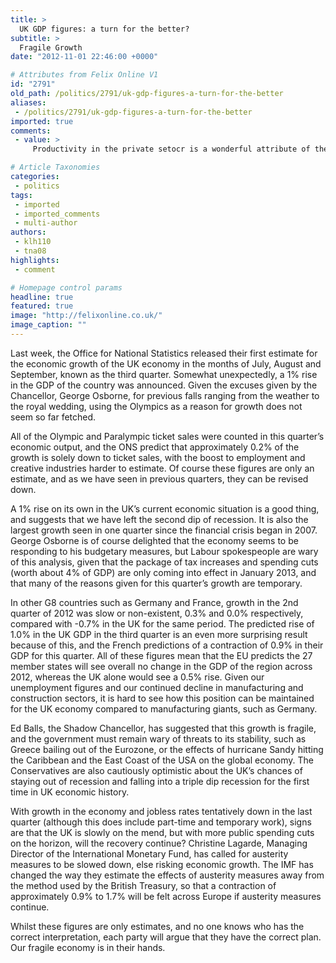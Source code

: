 ```yaml
---
title: >
  UK GDP figures: a turn for the better?
subtitle: >
  Fragile Growth
date: "2012-11-01 22:46:00 +0000"

# Attributes from Felix Online V1
id: "2791"
old_path: /politics/2791/uk-gdp-figures-a-turn-for-the-better
aliases:
 - /politics/2791/uk-gdp-figures-a-turn-for-the-better
imported: true
comments:
 - value: >
     Productivity in the private setocr is a wonderful attribute of the free market system--and the US is more free market than other nations, and our borders are wide open for labor, capital, goods and services. That is why we have no inflation, possibly deflation, and will have very little inflation going forward. That is why we are different from Euro nations, or Japan.If we could move more of our economy into the private setocr--by ramping down the USDA, VA, Department of Defense, HUD and Labor for example, we would experience even greater growth.Think about it--private goods and services just get better and cheaper. Military goods and services just get more expensive.Private vs. ossified federal bureaucracy--the private setocr will always prevail.Inflation is dead for several years. Morgan should know that many serious economists believe the CPI overstates inflation. Saying you do not believe the CPI or the GDP deflator moves you towards "faith-based" economic analysis.We don't have general inflation reading

# Article Taxonomies
categories:
 - politics
tags:
 - imported
 - imported_comments
 - multi-author
authors:
 - klh110
 - tna08
highlights:
 - comment

# Homepage control params
headline: true
featured: true
image: "http://felixonline.co.uk/"
image_caption: ""
---
```


Last week, the Office for National Statistics released their first estimate for the economic growth of the UK economy in the months of July, August and September, known as the third quarter. Somewhat unexpectedly, a 1% rise in the GDP of the country was announced. Given the excuses given by the Chancellor, George Osborne, for previous falls ranging from the weather to the royal wedding, using the Olympics as a reason for growth does not seem so far fetched.

All of the Olympic and Paralympic ticket sales were counted in this quarter’s economic output, and the ONS predict that approximately 0.2% of the growth is solely down to ticket sales, with the boost to employment and creative industries harder to estimate. Of course these figures are only an estimate, and as we have seen in previous quarters, they can be revised down.

A 1% rise on its own in the UK’s current economic situation is a good thing, and suggests that we have left the second dip of recession. It is also the largest growth seen in one quarter since the financial crisis began in 2007. George Osborne is of course delighted that the economy seems to be responding to his budgetary measures, but Labour spokespeople are wary of this analysis, given that the package of tax increases and spending cuts (worth about 4% of GDP) are only coming into effect in January 2013, and that many of the reasons given for this quarter’s growth are temporary.

In other G8 countries such as Germany and France, growth in the 2nd quarter of 2012 was slow or non-existent, 0.3% and 0.0% respectively, compared with -0.7% in the UK for the same period. The predicted rise of 1.0% in the UK GDP in the third quarter is an even more surprising result because of this, and the French predictions of a contraction of 0.9% in their GDP for this quarter. All of these figures mean that the EU predicts the 27 member states will see overall no change in the GDP of the region across 2012, whereas the UK alone would see a 0.5% rise. Given our unemployment figures and our continued decline in manufacturing and construction sectors, it is hard to see how this position can be maintained for the UK economy compared to manufacturing giants, such as Germany.

Ed Balls, the Shadow Chancellor, has suggested that this growth is fragile, and the government must remain wary of threats to its stability, such as Greece bailing out of the Eurozone, or the effects of hurricane Sandy hitting the Caribbean and the East Coast of the USA on the global economy. The Conservatives are also cautiously optimistic about the UK’s chances of staying out of recession and falling into a triple dip recession for the first time in UK economic history.

With growth in the economy and jobless rates tentatively down in the last quarter (although this does include part-time and temporary work), signs are that the UK is slowly on the mend, but with more public spending cuts on the horizon, will the recovery continue? Christine Lagarde, Managing Director of the International Monetary Fund, has called for austerity measures to be slowed down, else risking economic growth. The IMF has changed the way they estimate the effects of austerity measures away from the method used by the British Treasury, so that a contraction of approximately 0.9% to 1.7% will be felt across Europe if austerity measures continue.

Whilst these figures are only estimates, and no one knows who has the correct interpretation, each party will argue that they have the correct plan. Our fragile economy is in their hands.
